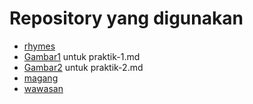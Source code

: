 # Repository yang digunakan #

* [rhymes](https://github.com/MegaOktavian/rhymes)
* [Gambar1](https://github.com/MegaOktavian/rhymes/tree/master/Gambar1) untuk praktik-1.md
* [Gambar2](https://github.com/MegaOktavian/rhymes/tree/master/Gambar2) untuk praktik-2.md
* [magang](https://github.com/hallo-team/magang) 
* [wawasan](https://github.com/MegaOktavian/rhymes/tree/master/Wawasan) 
